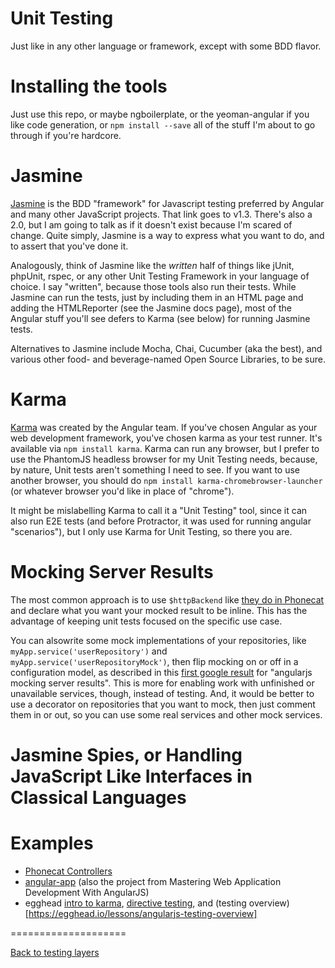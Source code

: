 # Unit Testing

Just like in any other language or framework, except with some BDD flavor.

# Installing the tools

Just use this repo, or maybe ngboilerplate, or the yeoman-angular if you like code generation, or `npm install --save`
all of the stuff I'm about to go through if you're hardcore.

# Jasmine
[Jasmine](http://jasmine.github.io/1.3/introduction.html) is the BDD "framework" for Javascript testing preferred by
Angular and many other JavaScript projects. That link goes to v1.3. There's also a 2.0, but I am going to talk as if it
doesn't exist because I'm scared of change. Quite simply, Jasmine is a way to express what you want to do, and to assert
that you've done it.

Analogously, think of Jasmine like the *written* half of things like jUnit, phpUnit, rspec, or any other Unit Testing
Framework in your language of choice. I say "written", because those tools also run their tests. While Jasmine can run
the tests, just by including them in an HTML page and adding the HTMLReporter (see the Jasmine docs page), most of the
Angular stuff you'll see defers to Karma (see below) for running Jasmine tests.

Alternatives to Jasmine include Mocha, Chai, Cucumber (aka the best), and various other food- and beverage-named Open
Source Libraries, to be sure.

# Karma
[Karma](http://karma-runner.github.io/0.12/index.html) was created by the Angular team. If you've chosen Angular as your
web development framework, you've chosen karma as your test runner. It's available via `npm install karma`. Karma can
run any browser, but I prefer to use the PhantomJS headless browser for my Unit Testing needs, because, by nature, Unit
tests aren't something I need to see. If you want to use another browser, you should do
`npm install karma-chromebrowser-launcher` (or whatever browser you'd like in place of "chrome").

It might be mislabelling Karma to call it a "Unit Testing" tool, since it can also run E2E tests (and before Protractor,
it was used for running angular "scenarios"), but I only use Karma for Unit Testing, so there you are.

# Mocking Server Results
The most common approach is to use `$httpBackend` like [they do in Phonecat](https://github.com/angular/angular-phonecat/blob/master/test/unit/controllersSpec.js#L21) and declare what
you want your mocked result to be inline. This has the advantage of keeping unit tests focused on the specific use case.

You can alsowrite some mock implementations of your repositories, like `myApp.service('userRepository')` and
`myApp.service('userRepositoryMock')`, then flip mocking on or off in a configuration model, as described in this [first
google result](http://flippinawesome.org/2013/09/09/mocking-server-dependencies-in-javascript-and-angularjs/) for "angularjs mocking server results".
This is more for enabling work with unfinished or unavailable services, though, instead of testing. And, it would be
better to use a decorator on repositories that you want to mock, then just comment them in or out, so you can use some
real services and other mock services.

# Jasmine Spies, or Handling JavaScript Like Interfaces in Classical Languages

# Examples

  - [Phonecat Controllers](https://github.com/angular/angular-phonecat/blob/master/test/unit/controllersSpec.js)
  - [angular-app](https://github.com/angular-app/angular-app/blob/master/client/test/unit/app/admin/projects/admin-projects.spec.js) (also the project from Mastering Web Application Development With AngularJS)
  - egghead [intro to karma](https://egghead.io/lessons/unit-testing-introduction-to-karma), [directive testing](https://egghead.io/lessons/angularjs-unit-testing-directive-scope), and (testing overview) [https://egghead.io/lessons/angularjs-testing-overview]

====================

[Back to testing layers](Layers.md)